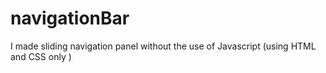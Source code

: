 # navigationBar
I made sliding navigation panel without the use of Javascript (using HTML and CSS only )
